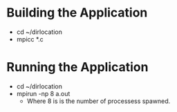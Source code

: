 
# Building the Application
- cd ~/dirlocation
- mpicc *.c

# Running the Application
- cd ~/dirlocation 
- mpirun -np 8 a.out
    - Where 8 is is the number of processess spawned.
